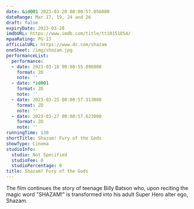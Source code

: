 ```yaml
---
date: &id001 2023-03-20 00:00:57.056000
dateRange: Mar 17, 19, 24 and 26
draft: false
expiryDate: 2023-03-28
imdbURL: https://www.imdb.com/title/tt10151854/
mpaaRating: PG-13
officialURL: https://www.dc.com/shazam
oneSheet: /img/shazam.jpg
performanceList:
  performance:
  - date: 2023-03-18 00:00:55.096000
    format: 2D
    note: ''
  - date: *id001
    format: 2D
    note: ''
  - date: 2023-03-25 00:00:57.313000
    format: 2D
    note: ''
  - date: 2023-03-27 00:00:57.623000
    format: 2D
    note: ''
runningTime: 130
shortTitle: Shazam! Fury of the Gods
showType: Cinema
studioInfo:
  studio: Not Specified
  studioFee: 0
  studioPercentage: 0
title: Shazam! Fury of the Gods
---
```


The film continues the story of teenage Billy Batson who, upon reciting the magic word "SHAZAM!" is transformed into his adult Super Hero alter ego, Shazam.